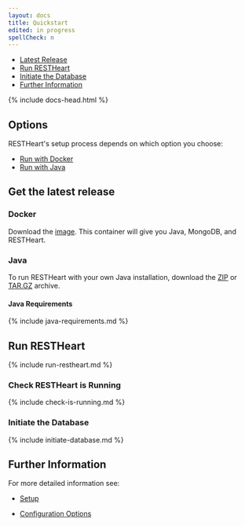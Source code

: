 ```yaml
---
layout: docs
title: Quickstart
edited: in progress
spellCheck: n
---
```


<div markdown="1" class="d-none d-xl-block col-xl-2 order-last bd-toc">

-   [Latest Release](#get-the-latest-release)
-   [Run RESTHeart](#run-restheart)
-   [Initiate the Database](#initiate-the-database)
-   [Further Information](#further-information)

</div>
<div markdown="1" class="col-12 col-md-9 col-xl-8 py-md-3 bd-content">

{% include docs-head.html %}

## Options

RESTHeart's setup process depends on which option you choose:

- [Run with Docker](#docker)
- [Run with Java](#java)


## Get the latest release

### Docker
Download the [image](https://hub.docker.com/r/softinstigate/restheart). This container will give you Java, MongoDB, and RESTHeart.

### Java

To run RESTHeart with your own Java installation, download the [ZIP](https://github.com/SoftInstigate/restheart/releases/download/5.1.1/restheart.zip) or [TAR.GZ](https://github.com/SoftInstigate/restheart/releases/download/5.1.1/restheart.tar.gz) archive.

#### Java Requirements

{% include java-requirements.md %}

## Run RESTHeart

{% include run-restheart.md %}

### Check RESTHeart is Running

{% include check-is-running.md %}

### Initiate the Database

{% include initiate-database.md %}

## Further Information

For more detailed information see:
- [Setup](/setup.md)
<!-- this may not be final location for configuration-->
- [Configuration Options](/docs/v5/configuration.md)

</div>
